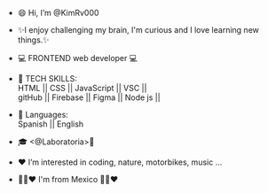 - 😄 Hi, I’m @KimRv000

- ✨I enjoy challenging my brain, I'm curious and I love learning new things.✨  

- 💻  FRONTEND web developer 💻  
  
- 🧠 TECH SKILLS:  
HTML || 
CSS || 
JavaScript || 
VSC ||  
gitHub || 
Firebase || 
Figma || 
Node js  || 

- 👄 Languages:  
Spanish || English

- 🎓 <@Laboratoria>💛

- ❤️ I’m interested in coding, nature, motorbikes, music ...

- 💚🤍❤️ I'm from Mexico 💚🤍❤️ 
